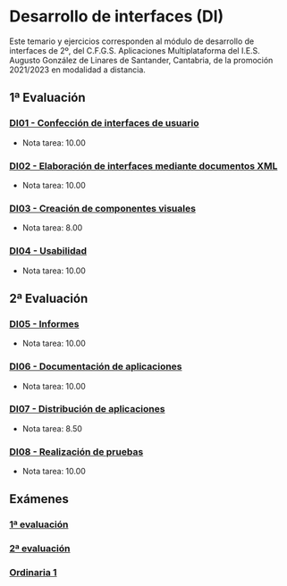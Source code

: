 # Desarrollo de interfaces (DI)
Este temario y ejercicios corresponden al módulo de desarrollo de interfaces de 2º, del C.F.G.S. Aplicaciones Multiplataforma del I.E.S. Augusto González de Linares de Santander, Cantabria, de la promoción 2021/2023 en modalidad a distancia.
## 1ª Evaluación
### [DI01 - Confección de interfaces de usuario](https://github.com/DiegoGlez1992/DAM/tree/main/Desarrollo%20de%20interfaces/DI01%20-%20Confecci%C3%B3n%20de%20interfaces%20de%20usuario)
* Nota tarea: 10.00
### [DI02 - Elaboración de interfaces mediante documentos XML](https://github.com/DiegoGlez1992/DAM/tree/main/Desarrollo%20de%20interfaces/DI02%20-%20Elaboraci%C3%B3n%20de%20interfaces%20mediante%20documentos%20XML)
* Nota tarea: 10.00
### [DI03 - Creación de componentes visuales](https://github.com/DiegoGlez1992/DAM/tree/main/Desarrollo%20de%20interfaces/DI03%20-%20Creaci%C3%B3n%20de%20componentes%20visuales)
* Nota tarea: 8.00
### [DI04 - Usabilidad](https://github.com/DiegoGlez1992/DAM/tree/main/Desarrollo%20de%20interfaces/DI04%20-%20Usabilidad)
* Nota tarea: 10.00
## 2ª Evaluación
### [DI05 - Informes](https://github.com/DiegoGlez1992/DAM/tree/main/Desarrollo%20de%20interfaces/DI05%20-%20Informes)
* Nota tarea: 10.00
### [DI06 - Documentación de aplicaciones](https://github.com/DiegoGlez1992/DAM/tree/main/Desarrollo%20de%20interfaces/DI06%20-%20Documentaci%C3%B3n%20de%20aplicaciones)
* Nota tarea: 10.00
### [DI07 - Distribución de aplicaciones](https://github.com/DiegoGlez1992/DAM/tree/main/Desarrollo%20de%20interfaces/DI07%20-%20Distribuci%C3%B3n%20de%20aplicaciones)
* Nota tarea: 8.50
### [DI08 - Realización de pruebas](https://github.com/DiegoGlez1992/DAM/tree/main/Desarrollo%20de%20interfaces/DI08%20-%20Realizaci%C3%B3n%20de%20pruebas)
* Nota tarea: 10.00
## Exámenes
### [1ª evaluación]()
### [2ª evaluación]()
### [Ordinaria 1]()
